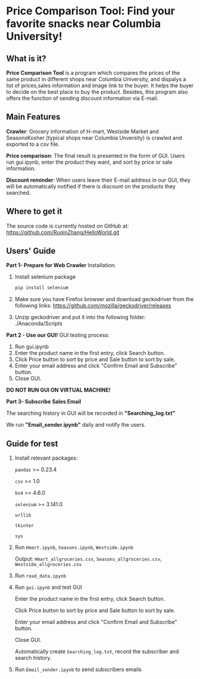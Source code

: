 # Price Comparison Tool: Find your favorite snacks near Columbia University!
## What is it?

**Price Comparison Tool** is a program which compares the prices of the same product
in different shops near Columbia University, and dispalys a list of prices,sales information and image link to the buyer. It helps the buyer to decide on the best place to buy the product. Besides, this program also offers the function of sending discount information via E-mail.


## Main Features

**Crawler**: Grocery information of H-mart, Westside Market and SeasonsKosher (typical shops near Columbia Unversity) is crawled and exported to a csv file.

**Price comparison**: 
The final result is presented in the form of GUI. Users run gui.ipynb, enter the product they want, and sort by price or sale information.

**Discount reminder**: When users leave their E-mail address in our GUI, they will be automatically notified if there is discount on the products they searched.

## Where to get it
The source code is currently hosted on GitHub at: https://github.com/RuqinZhang/HelloWorld.git


## Users' Guide

**Part 1- Prepare for Web Crawler**
Installation:

1. Install selenium package

   ```sh
   pip install selenium
   ```

2. Make sure you have Firefox browser and download geckodriver from the following links:
   https://github.com/mozilla/geckodriver/releases

3. Unzip geckodriver and put it into the following folder:  
./Anaconda/Scripts

**Part 2 - Use our GUI!**
  GUI testing process:
1. Run gui.ipynb
2. Enter the product name in the first entry, click Search button.
3. Click Price button to sort by price and Sale button to sort by sale.
4. Enter your email address and click "Confirm Email and Subscribe" button.
5. Close GUI. 

**DO NOT RUN GUI ON VIRTUAL MACHINE!**

**Part 3- Subscribe Sales Email**

The searching history in GUI will be recorded in **"Searching_log.txt"**

We run **"Email_sender.ipynb"** daily and notify the users. 

## Guide for test

1. Install relevant packages:

   ``pandas`` >= 0.23.4

   ``csv`` >= 1.0

   ``bs4`` >= 4.6.0

   ``selenium`` >= 3.141.0

   ``urllib``

   ``tkinter``

   ``sys``
2. Run ``Hmart.ipynb``, ``Seasons.ipynb``, ``Westside.ipynb``

   Output: ``Hmart_allgroceries.csv``, ``Seasons_allgroceries.csv``, ``Westside_allgroceries.csv``

3. Run ``read_data.ipynb`` 

4. Run ``gui.ipynb`` and test GUI

   Enter the product name in the first entry, click Search button.
   
   Click Price button to sort by price and Sale button to sort by sale.  
   
   Enter your email address and click "Confirm Email and Subscribe" button.  
   
   Close GUI.
   
   Automatically create ``Searching_log.txt``, record the subscriber and search history.
 
5. Run ``Email_sender.ipynb`` to send subscribers emails
